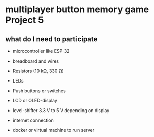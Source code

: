 # multiplayer button memory game Project 5

## what do I need to participate

* microcontroller like ESP-32
* breadboard and wires
* Resistors (10 kΩ, 330 Ω)
* LEDs
* Push buttons or switches
* LCD or OLED-display
* level-shifter 3.3 V to 5 V depending on display

* internet connection
* docker or virtual machine to run server

